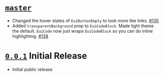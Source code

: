 # [`master`](https://github.com/elastic/eui/tree/master)

- Changed the hover states of `EuiButtonEmpty` to look more like links. [#135](https://github.com/elastic/eui/pull/135)
- Added `transparentBackground` prop to `EuiCodeBlock`. Made light theme the default.
`EuiCode` now just wraps `EuiCodeBlock` so you can do inline highlighting. [#138](https://github.com/elastic/eui/pull/138)

# [`0.0.1`](https://github.com/elastic/eui/tree/v0.0.1) Initial Release

- Initial public release
